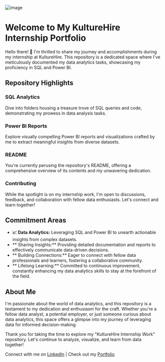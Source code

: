 ![image](https://github.com/aspiringNikhil/KultureHire-work/assets/151496942/095faf22-0f27-4223-b7b0-1231326328ee)

# Welcome to My KultureHire Internship Portfolio

Hello there! 👋 I'm thrilled to share my journey and accomplishments during my internship at KultureHire. This repository is a dedicated space where I've meticulously documented my data analytics tasks, showcasing my proficiency in SQL and Power BI.

## Repository Highlights 

###  SQL Analytics
Dive into folders housing a treasure trove of SQL queries and code, demonstrating my prowess in data analysis tasks.

###  Power BI Reports
Explore visually compelling Power BI reports and visualizations crafted by me to extract meaningful insights from diverse datasets.

###  README
You're currently perusing the repository's README, offering a comprehensive overview of its contents and my unwavering dedication.

###  Contributing
While the spotlight is on my internship work, I'm open to discussions, feedback, and collaboration with fellow data enthusiasts. Let's connect and learn together!

## Commitment Areas 

- **📈 Data Analytics:** Leveraging SQL and Power BI to unearth actionable insights from complex datasets.
- ** Sharing Insights:** Providing detailed documentation and reports to effectively communicate data-driven decisions.
- ** Building Connections:** Eager to connect with fellow data professionals and learners, fostering a collaborative community.
- ** Lifelong Learning:** Committed to continuous improvement, constantly enhancing my data analytics skills to stay at the forefront of the field.

## About Me

I'm passionate about the world of data analytics, and this repository is a testament to my dedication and enthusiasm for the craft. Whether you're a fellow data analyst, a potential employer, or just someone curious about data analytics, this space offers a glimpse into my journey of leveraging data for informed decision-making.

Thank you for taking the time to explore my "KultureHire Internship Work" repository. Let's continue to analyze, visualize, and learn from data together!

Connect with me on [LinkedIn](#www.linkedin.com/in/mittalnikhil809) | Check out my [Portfolio](#your-portfolio-link)
